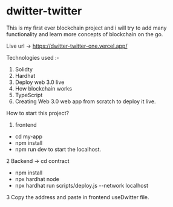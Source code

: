 # dwitter-twitter
This is my first ever blockchain project and i will try to add many functionality and learn more concepts of blockchain on the go.


Live url -> https://dwitter-twitter-one.vercel.app/


Technologies used :-

1. Solidty
2. Hardhat
3. Deploy web 3.0 live
4. How blockchain works
5. TypeScript
6. Creating Web 3.0 web app from scratch to deploy it live.


How to start this project? 

1. frontend 
 - cd my-app
 - npm install
 -  npm run dev to start the localhost.

 
2 Backend -> cd contract 
- npm install 
- npx hardhat node 
- npx hardhat run scripts/deploy.js --network localhost


3 Copy the address and paste in frontend useDwitter file.
